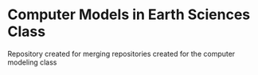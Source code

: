 # Computer Models in Earth Sciences Class
Repository created for merging repositories created for the computer modeling class
